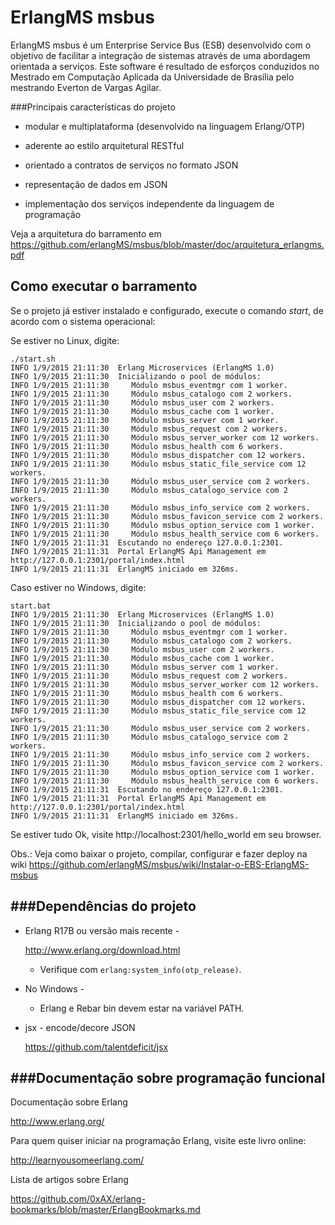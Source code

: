ErlangMS msbus
=====

ErlangMS msbus é um Enterprise Service Bus (ESB) desenvolvido com o objetivo de facilitar a integração de sistemas através de uma abordagem orientada a serviços. Este software é resultado de esforços conduzidos no Mestrado em Computação Aplicada da Universidade de Brasília pelo mestrando Everton de Vargas Agilar.

###Principais características do projeto

* modular e multiplataforma (desenvolvido na linguagem Erlang/OTP) 

* aderente ao estilo arquitetural RESTful

* orientado a contratos de serviços no formato JSON

* representação de dados em JSON
 
* implementação dos serviços independente da linguagem de programação



Veja a arquitetura do barramento em https://github.com/erlangMS/msbus/blob/master/doc/arquitetura_erlangms.pdf


Como executar o barramento
-----------------------

Se o projeto já estiver instalado e configurado, execute o comando *start*, de acordo com o sistema operacional:

Se estiver no Linux, digite:

```console
./start.sh
INFO 1/9/2015 21:11:30  Erlang Microservices (ErlangMS 1.0)
INFO 1/9/2015 21:11:30  Inicializando o pool de módulos:
INFO 1/9/2015 21:11:30     Módulo msbus_eventmgr com 1 worker.
INFO 1/9/2015 21:11:30     Módulo msbus_catalogo com 2 workers.
INFO 1/9/2015 21:11:30     Módulo msbus_user com 2 workers.
INFO 1/9/2015 21:11:30     Módulo msbus_cache com 1 worker.
INFO 1/9/2015 21:11:30     Módulo msbus_server com 1 worker.
INFO 1/9/2015 21:11:30     Módulo msbus_request com 2 workers.
INFO 1/9/2015 21:11:30     Módulo msbus_server_worker com 12 workers.
INFO 1/9/2015 21:11:30     Módulo msbus_health com 6 workers.
INFO 1/9/2015 21:11:30     Módulo msbus_dispatcher com 12 workers.
INFO 1/9/2015 21:11:30     Módulo msbus_static_file_service com 12 workers.
INFO 1/9/2015 21:11:30     Módulo msbus_user_service com 2 workers.
INFO 1/9/2015 21:11:30     Módulo msbus_catalogo_service com 2 workers.
INFO 1/9/2015 21:11:30     Módulo msbus_info_service com 2 workers.
INFO 1/9/2015 21:11:30     Módulo msbus_favicon_service com 2 workers.
INFO 1/9/2015 21:11:30     Módulo msbus_option_service com 1 worker.
INFO 1/9/2015 21:11:30     Módulo msbus_health_service com 6 workers.
INFO 1/9/2015 21:11:31  Escutando no endereço 127.0.0.1:2301.
INFO 1/9/2015 21:11:31  Portal ErlangMS Api Management em http://127.0.0.1:2301/portal/index.html
INFO 1/9/2015 21:11:31  ErlangMS iniciado em 326ms.
```

Caso estiver no Windows, digite:

```console
start.bat
INFO 1/9/2015 21:11:30  Erlang Microservices (ErlangMS 1.0)
INFO 1/9/2015 21:11:30  Inicializando o pool de módulos:
INFO 1/9/2015 21:11:30     Módulo msbus_eventmgr com 1 worker.
INFO 1/9/2015 21:11:30     Módulo msbus_catalogo com 2 workers.
INFO 1/9/2015 21:11:30     Módulo msbus_user com 2 workers.
INFO 1/9/2015 21:11:30     Módulo msbus_cache com 1 worker.
INFO 1/9/2015 21:11:30     Módulo msbus_server com 1 worker.
INFO 1/9/2015 21:11:30     Módulo msbus_request com 2 workers.
INFO 1/9/2015 21:11:30     Módulo msbus_server_worker com 12 workers.
INFO 1/9/2015 21:11:30     Módulo msbus_health com 6 workers.
INFO 1/9/2015 21:11:30     Módulo msbus_dispatcher com 12 workers.
INFO 1/9/2015 21:11:30     Módulo msbus_static_file_service com 12 workers.
INFO 1/9/2015 21:11:30     Módulo msbus_user_service com 2 workers.
INFO 1/9/2015 21:11:30     Módulo msbus_catalogo_service com 2 workers.
INFO 1/9/2015 21:11:30     Módulo msbus_info_service com 2 workers.
INFO 1/9/2015 21:11:30     Módulo msbus_favicon_service com 2 workers.
INFO 1/9/2015 21:11:30     Módulo msbus_option_service com 1 worker.
INFO 1/9/2015 21:11:30     Módulo msbus_health_service com 6 workers.
INFO 1/9/2015 21:11:31  Escutando no endereço 127.0.0.1:2301.
INFO 1/9/2015 21:11:31  Portal ErlangMS Api Management em http://127.0.0.1:2301/portal/index.html
INFO 1/9/2015 21:11:31  ErlangMS iniciado em 326ms.
```

Se estiver tudo Ok, visite http://localhost:2301/hello_world em seu browser.

Obs.: Veja como baixar o projeto, compilar, configurar e fazer deploy na wiki 
https://github.com/erlangMS/msbus/wiki/Instalar-o-EBS-ErlangMS-msbus


###Dependências do projeto
------------------------

* Erlang R17B ou versão mais recente -

    <http://www.erlang.org/download.html>

  * Verifique com `erlang:system_info(otp_release)`.


* No Windows -

  * Erlang e Rebar bin devem estar na variável PATH.


* jsx - encode/decore JSON

    <https://github.com/talentdeficit/jsx>


###Documentação sobre programação funcional
-----------------------------------------

Documentação sobre Erlang

<http://www.erlang.org/>

Para quem quiser iniciar na programação Erlang, visite este livro online:

<http://learnyousomeerlang.com/>

Lista de artigos sobre Erlang

<https://github.com/0xAX/erlang-bookmarks/blob/master/ErlangBookmarks.md>
